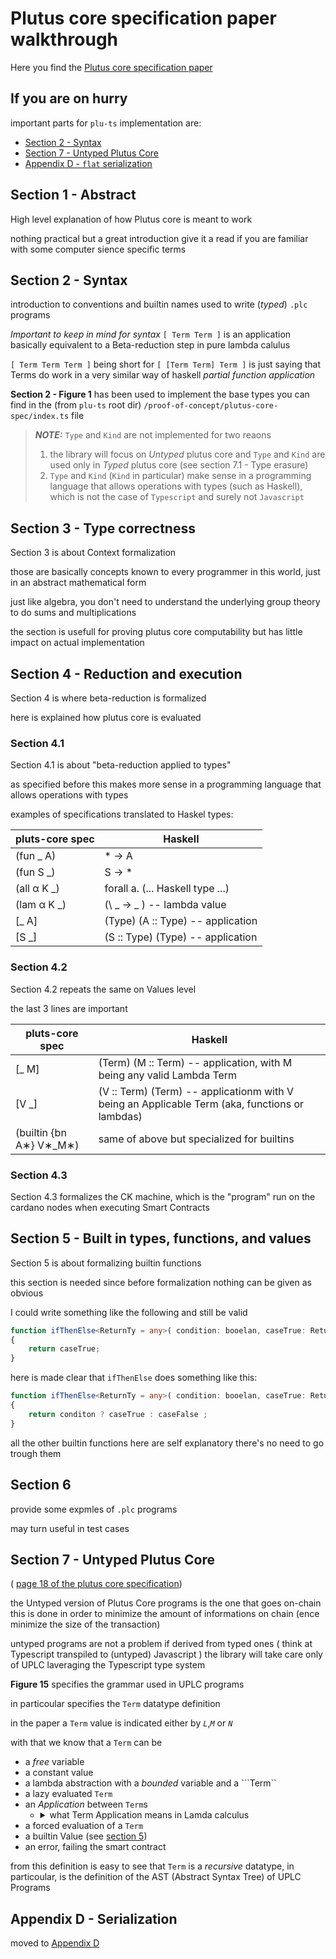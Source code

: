 # Plutus core specification paper walkthrough

Here you find the [Plutus core specification paper](https://hydra.iohk.io/build/5988492/download/1/plutus-core-specification.pdf)

## If you are on hurry

important parts for ```plu-ts``` implementation are:
- [Section 2 - Syntax](#section2)
- [Section 7 - Untyped Plutus Core](#section7)
- [Appendix D - ```flat``` serialization](#appendixD)


## Section 1 - Abstract

High level explanation of how Plutus core is meant to work

nothing practical but a great introduction give it a read if you are familiar with some computer sience specific terms

<a name="section2"></a>

## Section 2 - Syntax

introduction to conventions and builtin names used to write (_typed_) ```.plc``` programs

*Important to keep in mind for syntax*
```[ Term Term ]``` is an application
basically equivalent to a Beta-reduction step in pure lambda calulus

```[ Term Term Term ]``` being short for ```[ [Term Term] Term ]```
is just saying that Terms do work in a very similar way of haskell _partial function application_ 

**Section 2 - Figure 1** has been used to implement the base types you can find in the (from ```plu-ts``` root dir) ```/proof-of-concept/plutus-core-spec/index.ts``` file

>**_NOTE:_** ```Type``` and ```Kind``` are not implemented for two reaons
> 1. the library will focus on _Untyped_ plutus core and ```Type``` and ```Kind``` are used only in _Typed_ plutus core (see section 7.1 - Type erasure)
> 2. ```Type``` and ```Kind``` (```Kind``` in particular) make sense in a programming language that allows operations with types (such as Haskell), which is not the case of ```Typescript``` and surely not ```Javascript```

## Section 3 - Type correctness

Section 3 is about Context formalization

those are basically concepts known to every programmer in this world,
just in an abstract mathematical form

just like algebra,
you don't need to understand the underlying group theory to do sums and multiplications

the section is usefull for proving plutus core computability
but has little impact on actual implementation

## Section 4 - Reduction and execution

Section 4 is where beta-reduction is formalized

here is explained how plutus core is evaluated

### Section 4.1 
Section 4.1 is about "beta-reduction applied to types"

as specified before this makes more sense in a programming language that allows operations with types

examples of specifications translated to Haskel types:

pluts-core spec         | Haskell
------------------------|----------------------------------
(fun _ A)               | * -> A
(fun S _)               | S -> *
(all α K _)             | forall a. (... Haskell type ...)
(lam α K _)             | (\ _ -> _ ) -- lambda value
[_ A]                   | (Type) (A :: Type) -- application
[S _]                   | (S :: Type) (Type) -- application

### Section 4.2
Section 4.2 repeats the same on Values level

the last 3 lines are important

pluts-core spec         | Haskell
------------------------|----------------------------------
[_ M]                   | (Term) (M :: Term) -- application, with M being any valid Lambda Term
[V _]                   | (V :: Term) (Term) -- applicationm with V being an Applicable Term (aka, functions or lambdas)
(builtin {bn A∗} V∗_M∗) | same of above but specialized for builtins

### Section 4.3

Section 4.3 formalizes the CK machine,
which is the "program" run on the cardano nodes when executing Smart Contracts

<a name="section5"></a>

## Section 5 - Built in types, functions, and values

Section 5 is about formalizing builtin functions

this section is needed since before formalization nothing can be given as obvious

I could write something like the following and still be valid

```ts
function ifThenElse<ReturnTy = any>( condition: booelan, caseTrue: ReturnTy, caseFalse: ReturnTy): ReturnTy
{
    return caseTrue;
}
```

here is made clear that ```ifThenElse``` does something like this:

```ts
function ifThenElse<ReturnTy = any>( condition: booelan, caseTrue: ReturnTy, caseFalse: ReturnTy): ReturnTy
{
    return conditon ? caseTrue : caseFalse ;
}
```

all the other builtin functions here are self explanatory there's no need to go trough them

## Section 6

provide some expmles of ```.plc``` programs

may turn useful in test cases

<a name="section7"></a>

## Section 7 - Untyped Plutus Core

( [page 18 of the plutus core specification](https://hydra.iohk.io/build/5988492/download/1/plutus-core-specification.pdf#Untyped%20Plutus%20Core))

the Untyped version of Plutus Core programs is the one that goes on-chain
this is done in order to minimize the amount of informations on chain (ence minimize the size of the transaction)

untyped programs are not a problem if derived from typed ones ( think at Typescript transpiled to (untyped) Javascript )
the library will take care only of UPLC laveraging the Typescript type system

**Figure 15** specifies the grammar used in UPLC programs

in particoular specifies the ```Term``` datatype definition

in the paper a ```Term``` value is indicated either by _```L```_,_```M```_ or _```N```_

with that we know that a ```Term``` can be

- a _free_ variable
- a constant value
- a lambda abstraction with a _bounded_ variable and a ```Term``
- a lazy evaluated ```Term```
- an _Application_ between ```Term```s
    - <details>
        <summary>what Term Application means in Lamda calculus</summary>
        <p>
        if you come from an imperative programming language you can think at ```Term``` Applications as being simple function calls

        as an example say we have a lambda term like this, which computes a the ```f^2``` of any given ```f```
        ```
        λf. λx. f ( f x )
        ```
        which would be translated in ```haskell``` as
        ```
        \ f x -> f ( f x )
        ```
        and in ```typescript``` as
        ```ts
        ( f: (x: any) => any ) => { return ( x: any ) => f( f(x) ) }
        ```

        if we were to apply this ```Term``` in lambda calculus
        we would have to write something like
        ```
        (λf. λx. f ( f x ))( λx. x + 2 )
        ```
        and this has the effect of **substituting** any instance of the first bounded variable in the first ```Term``` with the second ```Term```
        thus resulting in
        ```
        (λx. ( x + 2 ) + 2 )
        ```
        and finally with an other ```Term``` Application such as
        ```
        (λx. ( x + 2 ) + 2 ) ( 5 )
        ```
        to get the final result **substituting** any ```x``` with the given value
        ```
        ( 5 + 2 ) + 2 -- = 7 + 2 = 9
        ```

        we se that in any intermediate passage the resut of a _```Term``` Application_ is once again a valid ```Term```
        </p>
      </details>
- a forced evaluation of a ```Term```
- a builtin Value (see [section 5](#section5))
- an error, failing the smart contract

from this definition is easy to see that ```Term``` is a _recursive_ datatype, in particoular, is the definition of the AST (Abstract Syntax Tree) of UPLC Programs

<a name="appendixD"></a>

## Appendix D - Serialization

moved to [Appendix D](./Appendix%20D.md)
